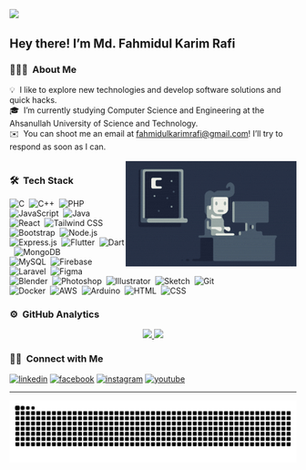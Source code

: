   <p><img src="https://media.licdn.com/dms/image/v2/D5616AQEmykPKcrIC0A/profile-displaybackgroundimage-shrink_350_1400/profile-displaybackgroundimage-shrink_350_1400/0/1728824498947?e=1744243200&amp;v=beta&amp;t=JrP8T1Im6EoXQNpMKjPBQLuFYD3hLWv8U3s-Q1cluhg"></p>
<h2>Hey there! I’m Md. Fahmidul Karim Rafi</h2><p></p>
<!-- ## 👋 &nbsp;Hey there! I'm Aditya -->
<h3 id="-about-me">👨🏻‍💻 &nbsp;About Me</h3>
<p>💡 &nbsp;I like to explore new technologies and develop software solutions and quick hacks.<br>
🎓 &nbsp;I’m currently studying Computer Science and Engineering at the Ahsanullah University of Science and Technology.<br>
✉️ &nbsp;You can shoot me an email at <a href="fahmidulkarimrafi@gmail.com">fahmidulkarimrafi@gmail.com</a>! I’ll try to respond as soon as I can.<br> <br>

<img alt="Night Coding" src="https://raw.githubusercontent.com/AVS1508/AVS1508/master/assets/Night-Coding.gif" align="right">
<h3 id="-tech-stack">🛠 &nbsp;Tech Stack</h3>
<p>
<img src="https://img.shields.io/badge/-C-05122A?style=flat&logo=C&logoColor=A8B9CC" alt="C">&nbsp;
<img src="https://img.shields.io/badge/-C++-05122A?style=flat&logo=C%2B%2B&logoColor=00599C" alt="C++">&nbsp;
<img src="https://img.shields.io/badge/-PHP-05122A?style=flat&logo=php&logoColor=777BB4" alt="PHP">&nbsp;
<img src="https://img.shields.io/badge/-JavaScript-05122A?style=flat&logo=javascript&logoColor=F7DF1E" alt="JavaScript">&nbsp;
<img src="https://img.shields.io/badge/-Java-05122A?style=flat&logo=openjdk&logoColor=007396" alt="Java"><br>
<img src="https://img.shields.io/badge/-React-05122A?style=flat&logo=react&logoColor=61DAFB" alt="React">&nbsp;
<img src="https://img.shields.io/badge/-Tailwind%20CSS-05122A?style=flat&logo=tailwindcss&logoColor=38B2AC" alt="Tailwind CSS">&nbsp;
<img src="https://img.shields.io/badge/-Bootstrap-05122A?style=flat&logo=bootstrap&logoColor=563D7C" alt="Bootstrap">&nbsp;
<img src="https://img.shields.io/badge/-Node.js-05122A?style=flat&logo=node.js&logoColor=339933" alt="Node.js"><br>
<img src="https://img.shields.io/badge/-Express.js-05122A?style=flat&logo=express&logoColor=000000" alt="Express.js">&nbsp;
<img src="https://img.shields.io/badge/-Flutter-05122A?style=flat&logo=flutter&logoColor=02569B" alt="Flutter">&nbsp;
<img src="https://img.shields.io/badge/-Dart-05122A?style=flat&logo=dart&logoColor=0175C2" alt="Dart">&nbsp;
<img src="https://img.shields.io/badge/-MongoDB-05122A?style=flat&logo=mongodb&logoColor=47A248" alt="MongoDB"><br>
<img src="https://img.shields.io/badge/-MySQL-05122A?style=flat&logo=mysql&logoColor=4479A1" alt="MySQL">&nbsp;
<img src="https://img.shields.io/badge/-Firebase-05122A?style=flat&logo=firebase&logoColor=FFCA28" alt="Firebase">&nbsp;
<img src="https://img.shields.io/badge/-Laravel-05122A?style=flat&logo=laravel&logoColor=FF2D20" alt="Laravel">&nbsp;
<img src="https://img.shields.io/badge/-Figma-05122A?style=flat&logo=figma&logoColor=F24E1E" alt="Figma"><br>
<img src="https://img.shields.io/badge/-Blender-05122A?style=flat&logo=blender&logoColor=F5792A" alt="Blender">&nbsp;
<img src="https://img.shields.io/badge/-Photoshop-05122A?style=flat&logo=adobe-photoshop&logoColor=31A8FF" alt="Photoshop">&nbsp;
<img src="https://img.shields.io/badge/-Illustrator-05122A?style=flat&logo=adobe-illustrator&logoColor=FF9A00" alt="Illustrator">&nbsp;
<img src="https://img.shields.io/badge/-Sketch-05122A?style=flat&logo=sketch&logoColor=F7B500" alt="Sketch">&nbsp;
<img src="https://img.shields.io/badge/-Git-05122A?style=flat&logo=git&logoColor=F05032" alt="Git"><br>
<img src="https://img.shields.io/badge/-Docker-05122A?style=flat&logo=docker&logoColor=2496ED" alt="Docker">&nbsp;
<img src="https://img.shields.io/badge/-AWS-05122A?style=flat&logo=amazon-aws&logoColor=FF9900" alt="AWS">&nbsp;
<img src="https://img.shields.io/badge/-Arduino-05122A?style=flat&logo=arduino&logoColor=00979D" alt="Arduino">&nbsp;
<img src="https://img.shields.io/badge/-HTML-05122A?style=flat&logo=html5&logoColor=E34F26" alt="HTML">&nbsp;
<img src="https://img.shields.io/badge/-CSS-05122A?style=flat&logo=css3&logoColor=1572B6" alt="CSS">&nbsp;
</p>

<h3 id="️-github-analytics">⚙️ &nbsp;GitHub Analytics</h3>
<p align="center">
<a href="https://github.com/PDOX103">
  <img height="180em" src="https://github-readme-stats-eight-theta.vercel.app/api?username=PDOX103&amp;show_icons=true&amp;theme=algolia&amp;include_all_commits=true&amp;count_private=true">
  <img height="180em" src="https://github-readme-stats-eight-theta.vercel.app/api/top-langs/?username=PDOX103&amp;layout=compact&amp;langs_count=8&amp;theme=algolia">
</a>
</p>
<h3 id="-connect-with-me">🤝🏻 &nbsp;Connect with Me</h3>
<p align="center">
  
<p><a target="_blank" href="https://www.linkedin.com/in/md-fahmidul-karim-rafi" style="display: inline-block;"><img src="https://img.shields.io/badge/linkedin-logo?style=for-the-badge&logo=linkedin&logoColor=white&color=%230a77b6" alt="linkedin" /></a>
<a target="_blank" href="https://www.facebook.com/fahmidulkarim.paradox.103" style="display: inline-block;"><img src="https://img.shields.io/badge/facebook-logo?style=for-the-badge&logo=facebook&logoColor=white&color=%230866ff" alt="facebook" /></a>
<a target="_blank" href="http://instagram.com/fahmidulkarim" style="display: inline-block;"><img src="https://img.shields.io/badge/instagram-logo?style=for-the-badge&logo=instagram&logoColor=white&color=%23F35369" alt="instagram" /></a>
<a target="_blank" href="https://www.youtube.com/@RaFi-cf8cn" style="display: inline-block;"><img src="https://img.shields.io/badge/youtube-logo?style=for-the-badge&logo=youtube&logoColor=white&color=%23cc0000" alt="youtube" /></a></p>

</p>
<hr>


<picture>
  <source media="(prefers-color-scheme: dark)" srcset="https://raw.githubusercontent.com/PDOX103/PDOX103/output/github-snake-dark.svg" />
  <source media="(prefers-color-scheme: light)" srcset="https://raw.githubusercontent.com/PDOX103/PDOX103/output/github-snake.svg" />
  <img alt="github-snake" src="https://raw.githubusercontent.com/PDOX103/PDOX103/output/github-snake.svg" />
</picture>
